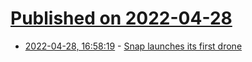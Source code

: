 # [Published on 2022-04-28](index.md)

* [2022-04-28, 16:58:19](https://news.ycombinator.com/item?id=31194962) - [Snap launches its first drone](https://pixy.com/)
